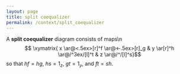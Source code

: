 ```yaml
---
layout: page
title: split coequalizer
permalink: /context/split_coequalizer
---
```

A **split coequalizer** diagram consists of maps\n$$ \xymatrix{ x \ar@<.5ex>[r]^f \ar@<-.5ex>[r]_g & y \ar[r]^h \ar@/^3ex/[l]^t & z \ar@/^/[l]^s}$$ so that $hf = hg$, $hs=1_z$, $gt=1_y$, and $ft = sh$.
